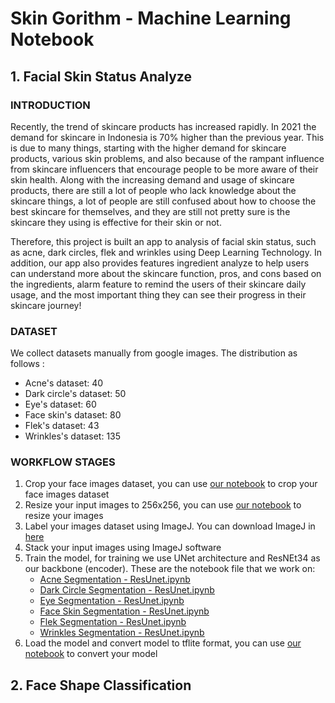 # Skin Gorithm - Machine Learning Notebook

## 1. Facial Skin Status Analyze

### INTRODUCTION
Recently, the trend of skincare products has increased rapidly. In 2021 the demand for skincare in Indonesia is 70% higher than the previous year. This is due to many things, starting with the higher demand for skincare products, various skin problems, and also because of the rampant influence from skincare influencers that encourage people to be more aware of their skin health. Along with the increasing demand and usage of skincare products, there are still a lot of people who lack knowledge about the skincare things, a lot of people are still confused about how to choose the best skincare for themselves, and they are still not pretty sure is the skincare they using is effective for their skin or not. 

Therefore, this project is built an app to analysis of facial skin status, such as acne, dark circles, flek and wrinkles using Deep Learning Technology. In addition, our app also provides features ingredient analyze to help users can understand more about the skincare function, pros, and cons based on the ingredients, alarm feature to remind the users of their skincare daily usage, and the most important thing they can see their progress in their skincare journey!

### DATASET
We collect datasets manually from google images. The distribution as follows :
- Acne's dataset: 40 
- Dark circle's dataset: 50 
- Eye's dataset: 60
- Face skin's dataset: 80
- Flek's dataset: 43
- Wrinkles's dataset: 135 

### WORKFLOW STAGES
1. Crop your face images dataset, you can use [our notebook](https://github.com/Skingorithm/Capstone_Bangkit/blob/Machine-Learning/Cropping%20Face%20Images.ipynb) to crop your face images dataset 
2. Resize your input images to 256x256, you can use [our notebook](https://github.com/Skingorithm/Capstone_Bangkit/blob/Machine-Learning/Resize%20Image%20to%20256x256.ipynb) to resize your images
3. Label your images dataset using ImageJ. You can download ImageJ in [here](https://imagej.nih.gov/ij/download.html)
5. Stack your input images using ImageJ software
6. Train the model, for training we use UNet architecture and ResNEt34 as our backbone (encoder). These are the notebook file that we work on:
   - [Acne Segmentation - ResUnet.ipynb](https://github.com/Skingorithm/Capstone_Bangkit/blob/Machine-Learning/Acne%20Skin%20Segmentation/Acne%20Segmentation%20-%20ResUnet.ipynb)
   - [Dark Circle Segmentation - ResUnet.ipynb](https://github.com/Skingorithm/Capstone_Bangkit/blob/Machine-Learning/Dark%20Circle%20Segmentation/Dark%20Circle%20Segmentation%20-%20ResUnet.ipynb)
   - [Eye Segmentation - ResUnet.ipynb](https://github.com/Skingorithm/Capstone_Bangkit/blob/Machine-Learning/Eye%20Segmentation/Eye%20Segmentation%20-%20ResUnet.ipynb)
   - [Face Skin Segmentation - ResUnet.ipynb](https://github.com/Skingorithm/Capstone_Bangkit/blob/Machine-Learning/Face%20Skin%20Segmentation/Face%20Skin%20Segmentation%20-%20ResUnet.ipynb)
   - [Flek Segmentation - ResUnet.ipynb](https://github.com/Skingorithm/Capstone_Bangkit/blob/Machine-Learning/Flek%20Segmentation/Flek%20Segmentation%20-%20ResUnet.ipynb)
   - [Wrinkles Segmentation - ResUnet.ipynb](https://github.com/Skingorithm/Capstone_Bangkit/blob/Machine-Learning/Wrinkles%20Segmentation/Wrinkles%20Segmentation%20-%20ResUnet.ipynb)
7. Load the model and convert model to tflite format, you can use [our notebook](https://github.com/Skingorithm/Capstone_Bangkit/blob/Machine-Learning/Load%20and%20Convert%20to%20TFLite.ipynb) to convert your model


## 2. Face Shape Classification

